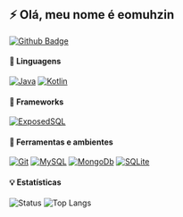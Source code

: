 ## ⚡ Olá, meu nome é eomuhzin

<a href="https://github.com/eomuhzin"><img alt="Github Badge" src="https://img.shields.io/badge/-Github-4B0082?style=for-the-badge&logo=Github&logoColor=white&link=https://github.com/eomuhzin" /></a>

#### :speech_balloon: Linguagens
<a href="#"><img alt="Java" src="https://img.shields.io/badge/Java-4B0082.svg?style=for-the-badge&logo=java&logoColor=FF2C00" /></a>
<a href="#"><img alt="Kotlin" src="https://img.shields.io/badge/Kotlin-4B0082.svg?style=for-the-badge&logo=java&logoColor=FF2C00" /></a>

#### :hammer: Frameworks
<a href="https://github.com/JetBrains/Exposed"><img alt="ExposedSQL" src="https://img.shields.io/badge/ExposedSQL-4B0082.svg?style=for-the-badge&logo=kotlin&logoColor=DD6A00&link=https://github.com/JetBrains/Exposed" /></a>

#### :wrench: Ferramentas e ambientes
<a href="https://github.com/GilbertoKPL"><img alt="Git" src="https://img.shields.io/badge/Git-4B0082.svg?style=for-the-badge&logo=git&logoColor=D853F&link=https://github.com/GilbertoKPL" /></a>
<a href="https://github.com/mysql"><img alt="MySQL" src="https://img.shields.io/badge/MySQL-4B0082.svg?style=for-the-badge&logo=mysql&logoColor=006F87&link=https://github.com/mysql" /></a>
<a href="https://github.com/mongodb/mongo"><img alt="MongoDb" src="https://img.shields.io/badge/MongoDb-4B0082.svg?style=for-the-badge&logo=mongodb&logoColor=4DB33D&link=https://github.com/mongodb/mongo" /></a>
<a href="https://sqlite.org/index.html"><img alt="SQLite" src="https://img.shields.io/badge/SQLITE-4B0082.svg?style=for-the-badge&logo=sqlite&logoColor=008080&link=https://sqlite.org/index.html" /></a>
</a>

#### :bulb: Estatísticas
<a>![Status](https://github-readme-stats.vercel.app/api?username=eomuhzin&show_icons=true&count_private=true&theme=nightowl&locale=pt-br&hide=prs,issues)</a>
<a>![Top Langs](https://github-readme-stats.vercel.app/api/top-langs/?username=eomuhzin&hide=html&layout=compact&theme=nightowl&locale=pt-br)</a>
